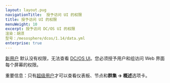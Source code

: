 ```yaml
---
layout: layout.pug
navigationTitle:  授予访问 UI 的权限
title: 授予访问 UI 的权限
menuWeight: 10
excerpt: 授予访问 DC/OS UI 的权限
渲染：胡须
型号：/mesosphere/dcos/1.14/data.yml
enterprise: true
---
```

<!-- The source repository for this topic is https://github.com/dcos/dcos-docs-site -->


[新用户](/mesosphere/dcos/1.14/security/ent/users-groups/) 默认没有权限，无法查看 [DC/OS UI](/mesosphere/dcos/1.14/gui/)。您必须授予用户和组访问 Web 界面每个屏幕的权限。

<p class="message--important"><stribg></strong>重要信息：只有<a href="/mesosphere/dcos/1.14/security/ent/perms-reference/#superuser">超级用户</a>才可以查看仪表板、节点和<strong>群集 -> 概述</strong>选项卡。</p>
